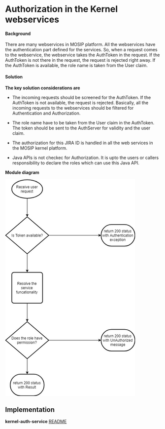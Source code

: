 ﻿# Authorization in the Kernel webservices

#### Background

There are many webservices in MOSIP platform. All the webservices have the authentication part defined for the services. So, when a request comes to the webservice, the webservice takes the AuthToken in the request. If the AuthToken is not there in the request, the request is rejected right away. If the AuthToken is available, the role name is taken from the User claim. 

#### Solution



**The key solution considerations are**


- The incoming requests should be screened for the AuthToken. If the AuthToken is not available, the request is rejected. Basically, all the incoming requests to the webservices should be filtered for Authentication and Authorization. 

- The role name have to be taken from the User claim in the AuthToken. The token should be sent to the AuthServer for validity and the user claim. 

- The authorization for this JIRA ID is handled in all the web services in the MOSIP kernel platform. 

- Java APIs is not checkec for Authorization. It is upto the users or callers responsibility to declare the roles which can use this Java API. 


**Module diagram**



![Module Diagram](_images/kernel-auth-fd.jpg)



## Implementation


**kernel-auth-service** [README](../../../kernel/kernel-auth-service/ReadMe.md)
